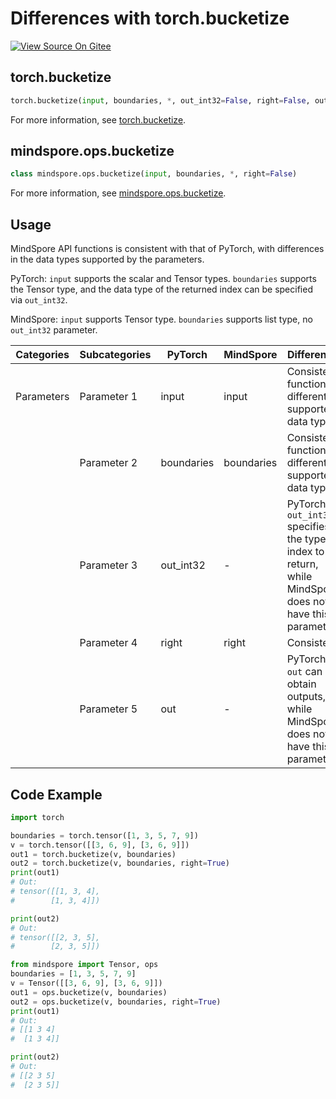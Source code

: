 # Differences with torch.bucketize

[![View Source On Gitee](https://mindspore-website.obs.cn-north-4.myhuaweicloud.com/website-images/r2.4.10/resource/_static/logo_source_en.svg)](https://gitee.com/mindspore/docs/blob/r2.4.10/docs/mindspore/source_en/note/api_mapping/pytorch_diff/bucketize.md)

## torch.bucketize

```python
torch.bucketize(input, boundaries, *, out_int32=False, right=False, out=None)
```

For more information, see [torch.bucketize](https://pytorch.org/docs/1.8.1/torch.html#torch.bucketize).

## mindspore.ops.bucketize

```python
class mindspore.ops.bucketize(input, boundaries, *, right=False)
```

For more information, see [mindspore.ops.bucketize](https://mindspore.cn/docs/en/r2.4.10/api_python/ops/mindspore.ops.bucketize.html#mindspore.ops.bucketize).

## Usage

MindSpore API functions is consistent with that of PyTorch, with differences in the data types supported by the parameters.

PyTorch: `input` supports the scalar and Tensor types. `boundaries` supports the Tensor type, and the data type of the returned index can be specified via `out_int32`.

MindSpore: `input` supports Tensor type. `boundaries` supports list type, no `out_int32` parameter.

| Categories | Subcategories |PyTorch | MindSpore | Difference |
| --- | ---   | ---   | ---        |---  |
| Parameters | Parameter 1 | input   | input         | Consistent functiona, different supported data types                    |
|      | Parameter 2 | boundaries   | boundaries      | Consistent function, different supported data types |
|      | Parameter 3 | out_int32   | - | PyTorch `out_int32` specifies the type of index to return, while MindSpore does not have this parameter. |
|      | Parameter 4 | right   | right | Consistent |
|      | Parameter 5 | out   | -         | PyTorch `out` can obtain outputs, while MindSpore does not have this parameter.|

## Code Example

```python
import torch

boundaries = torch.tensor([1, 3, 5, 7, 9])
v = torch.tensor([[3, 6, 9], [3, 6, 9]])
out1 = torch.bucketize(v, boundaries)
out2 = torch.bucketize(v, boundaries, right=True)
print(out1)
# Out:
# tensor([[1, 3, 4],
#        [1, 3, 4]])

print(out2)
# Out:
# tensor([[2, 3, 5],
#        [2, 3, 5]])

from mindspore import Tensor, ops
boundaries = [1, 3, 5, 7, 9]
v = Tensor([[3, 6, 9], [3, 6, 9]])
out1 = ops.bucketize(v, boundaries)
out2 = ops.bucketize(v, boundaries, right=True)
print(out1)
# Out:
# [[1 3 4]
#  [1 3 4]]

print(out2)
# Out:
# [[2 3 5]
#  [2 3 5]]
```